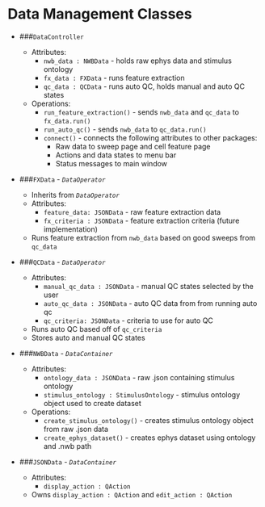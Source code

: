 # Data Management Classes
- ###`DataController`
    - Attributes: 
        - `nwb_data : NWBData` - holds raw ephys data and stimulus ontology
        - `fx_data : FXData` - runs feature extraction
        - `qc_data : QCData` - runs auto QC, holds manual and auto QC states
    - Operations:
        - `run_feature_extraction()` - sends `nwb_data` and `qc_data` to `fx_data.run()`
        - `run_auto_qc()` - sends `nwb_data` to `qc_data.run()`
        - `connect()` - connects the following attributes to other packages:
            - Raw data to sweep page and cell feature page
            - Actions and data states to menu bar
            - Status messages to main window

- ###`FXData` - _`DataOperator`_
    - Inherits from _`DataOperator`_
    - Attributes:
        - `feature_data: JSONData` - raw feature extraction data
        - `fx_criteria : JSONData` - feature extraction criteria (future implementation)
    - Runs feature extraction from `nwb_data` based on good sweeps from `qc_data`

- ###`QCData` - _`DataOperator`_
    - Attributes:
        - `manual_qc_data : JSONData` - manual QC states selected by the user
        - `auto_qc_data : JSONData` - auto QC data from from running auto qc
        - `qc_criteria: JSONData` - criteria to use for auto QC
    - Runs auto QC based off of `qc_criteria`
    - Stores auto and manual QC states

- ###`NWBData` - _`DataContainer`_
    - Attributes:
        - `ontology_data : JSONData` - raw .json containing stimulus ontology
        - `stimulus_ontology : StimulusOntology` - stimulus ontology object used to create dataset
    - Operations:
        - `create_stimulus_ontology()` - creates stimulus ontology object from raw .json data
        - `create_ephys_dataset()` - creates ephys dataset using ontology and .nwb path

- ###`JSONData` - _`DataContainer`_
    - Attributes:
        - `display_action : QAction`
    - Owns `display_action : QAction` and `edit_action : QAction`
